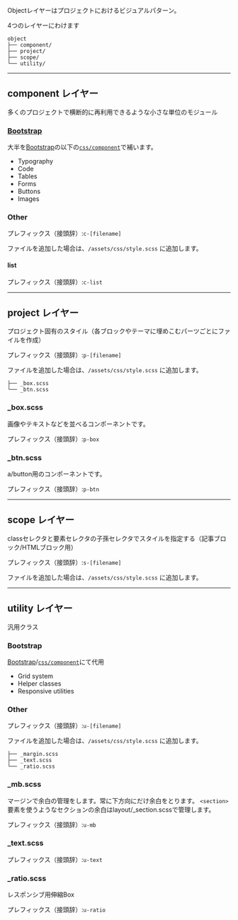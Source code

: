 Objectレイヤーはプロジェクトにおけるビジュアルパターン。

4つのレイヤーにわけます

```
object
├── component/
├── project/
├── scope/
└── utility/
```

---

## component レイヤー
多くのプロジェクトで横断的に再利用できるような小さな単位のモジュール

### [Bootstrap](/bootstrap.html)
大半を[Bootstrap](/bootstrap.html)の以下の[`css/component`](http://getbootstrap.com/css/)で補います。

- Typography
- Code
- Tables
- Forms
- Buttons
- Images

### Other

プレフィックス（接頭辞）:`c-[filename]`

ファイルを追加した場合は、`/assets/css/style.scss` に追加します。

#### list
プレフィックス（接頭辞）:`c-list`


---

## project レイヤー

プロジェクト固有のスタイル（各ブロックやテーマに埋めこむパーツごとにファイルを作成）

プレフィックス（接頭辞）:`p-[filename]`

ファイルを追加した場合は、`/assets/css/style.scss` に追加します。


```
├── _box.scss
└── _btn.scss
````

### _box.scss
画像やテキストなどを並べるコンポーネントです。

プレフィックス（接頭辞）:`p-box`

### _btn.scss
a/button用のコンポーネントです。

プレフィックス（接頭辞）:`p-btn`

---

## scope レイヤー

classセレクタと要素セレクタの子孫セレクタでスタイルを指定する（記事ブロック/HTMLブロック用）

プレフィックス（接頭辞）:`s-[filename]`

ファイルを追加した場合は、`/assets/css/style.scss` に追加します。

---

## utility レイヤー

汎用クラス

### Bootstrap
[Bootstrap](/bootstrap.html)/[`css/component`](http://getbootstrap.com/css/)にて代用

- Grid system
- Helper classes
- Responsive utilities


### Other
プレフィックス（接頭辞）:`u-[filename]`

ファイルを追加した場合は、`/assets/css/style.scss` に追加します。

```
├── _margin.scss
├── _text.scss
└── _ratio.scss
```

### _mb.scss

マージンで余白の管理をします。常に下方向にだけ余白をとります。
`<section>`要素を使うようなセクションの余白はlayout/_section.scssで管理します。

プレフィックス（接頭辞）:`u-mb`

### _text.scss

プレフィックス（接頭辞）:`u-text`


### _ratio.scss

レスポンシブ用伸縮Box

プレフィックス（接頭辞）:`u-ratio`
